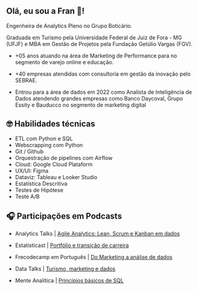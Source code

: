  ## Olá, eu sou a Fran 👋!
Engenheira de Analytics Pleno no Grupo Boticário.

Graduada em Turismo pela Universidade Federal de Juiz de Fora - MG (UFJF) e MBA em Gestão de Projetos pela Fundação Getúlio Vargas (FGV).

- +05 anos atuando na área de Marketing de Performance para no segmento de varejo online e educação. 

- +40 empresas atendidas com consultoria em gestão da inovação pelo SEBRAE. 

- Entrou para a área de dados em 2022 como Analista de Inteligência de Dados atendendo grandes empresas como Banco Daycoval, Grupo Essity e Bauducco no segmento de marketing digital


## 🤓 Habilidades técnicas
- ETL com Python e SQL
- Webscrapping com Python
- Git / Github 
- Orquestração de pipelines com Airflow
- Cloud: Google Cloud Plataform
- UX/UI: Figma
- Dataviz: Tableau e Looker Studio
- Estatística Descritiva
- Testes de Hipótese
- Teste A/B




## 🎧 Participações em Podcasts

- Analytics Talks | [Agile Analytics: Lean, Scrum e Kanban em dados](https://open.spotify.com/episode/2SKmzgSPc1MdsJl2nsfJqx?si=hY65xz0gTBu0GlO5PUQSFA)
- Estatisticast | [Portfólio e transição de carreira](https://open.spotify.com/episode/1REhcgV2V8ATOZ4uLOnaYp?si=3f84b663588f4640)
- Frecodecamp em Português | [Do Marketing a análise de dados](https://open.spotify.com/episode/49RMjEMVPNvFVTAxLKTxnu?si=f5d5d77c5d1d467c)

- Data Talks | [Turismo, marketing e dados](https://open.spotify.com/episode/0UDuNZOY3P9HBFjlMwxxHh?si=dOVtS6qzS6ektVRNofUIJQ)
- Mente Analítica | [Princípios básicos de SQL](https://open.spotify.com/episode/0DbLaLkbWqAX4CEU3Concs?si=HkkShcYIQ1eWgOa6vSic1Q)

